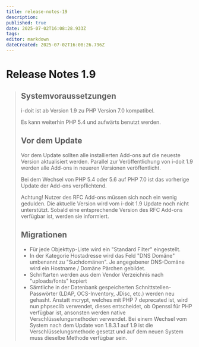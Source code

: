 ```yaml
---
title: release-notes-19
description: 
published: true
date: 2025-07-02T16:08:28.933Z
tags: 
editor: markdown
dateCreated: 2025-07-02T16:08:26.796Z
---
```


# Release Notes 1.9

> Systemvoraussetzungen
> ---------------------
>
> i-doit ist ab Version 1.9 zu PHP Version 7.0 kompatibel.
>
> Es kann weiterhin PHP 5.4 und aufwärts benutzt werden.
>
> Vor dem Update
> --------------
>
> Vor dem Update sollten alle installierten Add-ons auf die neueste Version aktualisiert werden. Parallel zur Veröffentlichung von i-doit 1.9 werden alle Add-ons in neueren Versionen veröffentlicht.
>
> Bei dem Wechsel von PHP 5.4 oder 5.6 auf PHP 7.0 ist das vorherige Update der Add-ons verpflichtend.
>
> Achtung! Nutzer des RFC Add-ons müssen sich noch ein wenig gedulden. Die aktuelle Version wird vom i-doit 1.9 Update noch nicht unterstützt. Sobald eine entsprechende Version des RFC Add-ons verfügbar ist, werden sie informiert.
>
> Migrationen
> -----------
>
> *   Für jede Objekttyp-Liste wird ein "Standard Filter" eingestellt.
> *   In der Kategorie Hostadresse wird das Feld "DNS Domäne" umbenannt zu "Suchdomänen". Je angegebener DNS-Domäne wird ein Hostname / Domäne Pärchen gebildet.
> *   Schriftarten werden aus dem Vendor Verzeichnis nach "uploads/fonts" kopiert
> *   Sämtliche in der Datenbank gespeicherten Schnittstellen-Passwörter (LDAP, OCS-Inventory, JDisc, etc.) werden neu gehasht. Anstatt mcrypt, welches mit PHP 7 deprecated ist, wird nun phpseclib verwendet, dieses entscheidet, ob Openssl für PHP verfügbar ist, ansonsten werden native Verschlüsselungsmethoden verwendet. Bei einem Wechsel vom System nach dem Update von 1.8.3.1 auf 1.9 ist die Verschlüsselungsmethode gesetzt und auf dem neuen System muss dieselbe Methode verfügbar sein.
